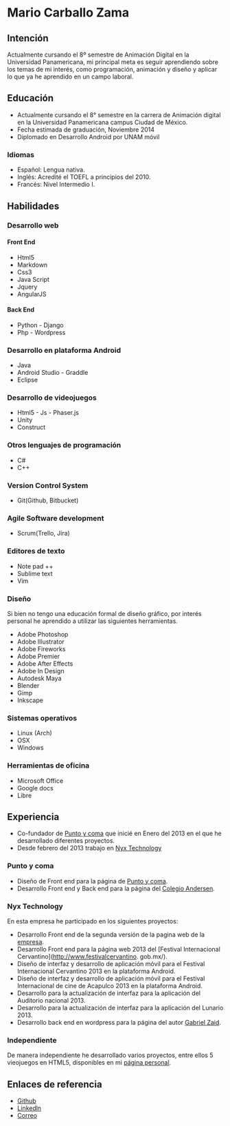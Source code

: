 # Mario Carballo Zama

## Intención
Actualmente cursando el 8º semestre de Animación Digital en la Universidad Panamericana, mi principal meta es seguir aprendiendo sobre los temas de mi interés, como programación, animación y diseño y aplicar lo que ya he aprendido en un campo laboral.

## Educación
- Actualmente cursando el 8° semestre en la carrera de Animación digital en la Universidad Panamericana campus Ciudad de México.
- Fecha estimada de graduación, Noviembre 2014
- Diplomado en Desarrollo Android por UNAM móvil

### Idiomas
- Español: Lengua nativa.
- Inglés: Acredité el TOEFL a principios del 2010.
- Francés: Nivel Intermedio I.

## Habilidades
### Desarrollo web
#### Front End
- Html5
- Markdown
- Css3 
- Java Script
- Jquery
- AngularJS

#### Back End
- Python - Django
- Php - Wordpress

### Desarrollo en plataforma Android
- Java
- Android Studio -  Graddle
- Eclipse

### Desarrollo de videojuegos
- Html5 - Js - Phaser.js
- Unity
- Construct

### Otros lenguajes de programación
- C#
- C++

### Version Control System
- Git(Github, Bitbucket)

### Agile Software development
- Scrum(Trello, Jira)

### Editores de texto
- Note pad ++
- Sublime text
- Vim

### Diseño
Si bien no tengo una educación formal de diseño gráfico, por interés personal he aprendido a utilizar las siguientes herramientas.

- Adobe Photoshop
- Adobe Illustrator
- Adobe Fireworks
- Adobe Premier
- Adobe After Effects
- Adobe In Design
- Autodesk Maya
- Blender
- Gimp
- Inkscape

### Sistemas operativos
- Linux (Arch)
- OSX
- Windows

### Herramientas de oficina
- Microsoft Office
- Google docs
- Libre 

## Experiencia
- Co-fundador de [Punto y coma](http://puntoycoma.mx/) que inicié en Enero del 2013 en el que he desarrollado diferentes proyectos.
- Desde febrero del 2013 trabajo en [Nyx Technology](http://www.nyxtechnology.com/)
### Punto y coma 
- Diseño de Front end para la página de [Punto y coma](http://puntoycoma.mx/).
- Desarrollo Front end y Back end para la página del [Colegio Andersen](http://colegioandersen.edu.mx/).
### Nyx Technology
En esta empresa he participado en los siguientes proyectos:

- Desarrollo Front end de la  segunda versión de la pagina web de la [empresa](http://www.nyxtechnology.com/).
- Desarrollo Front end para la página web 2013 del [Festival Internacional Cervantino](http://www.festivalcervantino.    gob.mx/).
- Diseño de interfaz y desarrollo de aplicación móvil para el Festival Internacional Cervantino 2013 en la plataforma     Android.
- Diseño de interfaz y desarrollo de aplicación móvil para el Festival Internacional de cine de Acapulco 2013 en la plataforma Android.
- Desarrollo para la actualización de interfaz para la aplicación del Auditorio nacional 2013.
- Desarrollo para la actualización de interfaz para la aplicación del Lunario 2013.
- Desarrollo back end en wordpress para la página del autor [Gabriel Zaid](http://gabrielzaid.com/).

### Independiente
De manera independiente he desarrollado varios proyectos, entre ellos 5 vieojuegos en HTML5, disponibles en mi [página personal](http://www.arlefreak.com/).

## Enlaces de referencia
- [Github](https://github.com/Arlefreak)
- [Linkedln](http://lnkd.in/99e6bA)
- [Correo](arlefreak@gmail.com)

